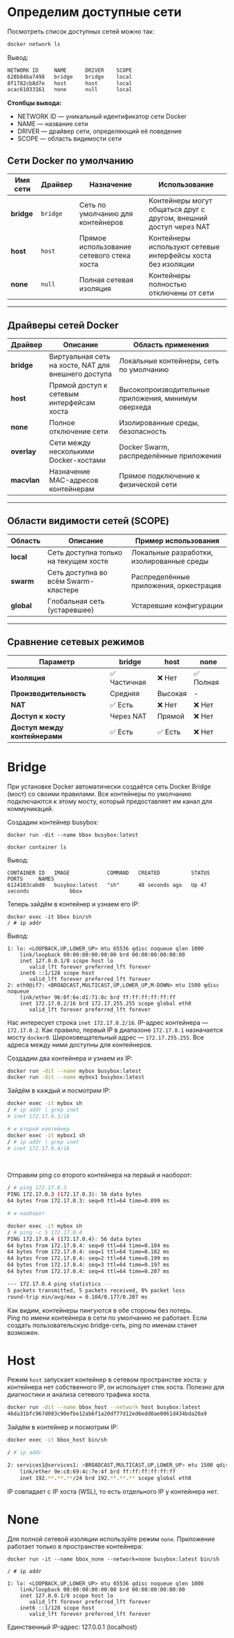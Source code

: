 # Определим доступные сети
Посмотреть список доступных сетей можно так:
```bash
docker network ls
```
Вывод:
```bash
NETWORK ID     NAME      DRIVER    SCOPE
628b84ba7498   bridge    bridge    local
8f1782cb8d7e   host      host      local
acac61033161   none      null      local
```

**Столбцы вывода:**  
- NETWORK ID — уникальный идентификатор сети Docker  
- NAME — название сети  
- DRIVER — драйвер сети, определяющий её поведение  
- SCOPE — область видимости сети  

## Сети Docker по умолчанию

| Имя сети | Драйвер | Назначение | Использование |
|----------|---------|------------|---------------|
| **bridge** | `bridge` | Сеть по умолчанию для контейнеров | Контейнеры могут общаться друг с другом, внешний доступ через NAT |
| **host** | `host` | Прямое использование сетевого стека хоста | Контейнеры используют сетевые интерфейсы хоста без изоляции |
| **none** | `null` | Полная сетевая изоляция | Контейнеры полностью отключены от сети |

---

## Драйверы сетей Docker

| Драйвер | Описание | Область применения |
|---------|-----------|-------------------|
| **bridge** | Виртуальная сеть на хосте, NAT для внешнего доступа | Локальные контейнеры, сеть по умолчанию |
| **host** | Прямой доступ к сетевым интерфейсам хоста | Высокопроизводительные приложения, минимум оверхеда |
| **none** | Полное отключение сети | Изолированные среды, безопасность |
| **overlay** | Сети между несколькими Docker-хостами | Docker Swarm, распределённые приложения |
| **macvlan** | Назначение MAC-адресов контейнерам | Прямое подключение к физической сети |

---

## Области видимости сетей (SCOPE)

| Область | Описание | Пример использования |
|---------|-----------|---------------------|
| **local** | Сеть доступна только на текущем хосте | Локальные разработки, изолированные среды |
| **swarm** | Сеть доступна во всём Swarm-кластере | Распределённые приложения, оркестрация |
| **global** | Глобальная сеть (устаревшее) | Устаревшие конфигурации |

---

## Сравнение сетевых режимов

| Параметр | bridge | host | none |
|----------|--------|------|------|
| **Изоляция** | ✅ Частичная | ❌ Нет | ✅ Полная |
| **Производительность** | Средняя | Высокая | - |
| **NAT** | ✅ Есть | ❌ Нет | ❌ Нет |
| **Доступ к хосту** | Через NAT | Прямой | ❌ Нет |
| **Доступ между контейнерами** | ✅ Есть | ✅ Есть | ❌ Нет |

# Bridge
При установке Docker автоматически создаётся сеть Docker Bridge (мост) со своими правилами. Все контейнеры по умолчанию подключаются к этому мосту, который предоставляет им канал для коммуникаций. 

Создадим контейнер busybox:
```shell
docker run -dit --name bbox busybox:latest

docker container ls
```
Вывод:
```
CONTAINER ID   IMAGE            COMMAND   CREATED          STATUS          PORTS     NAMES
6124103cabd0   busybox:latest   "sh"      48 seconds ago   Up 47 seconds             bbox
```
Теперь зайдём в контейнер и узнаем его IP:
```shell
docker exec -it bbox bin/sh
/ # ip addr
```
Вывод:
```
1: lo: <LOOPBACK,UP,LOWER_UP> mtu 65536 qdisc noqueue qlen 1000
    link/loopback 00:00:00:00:00:00 brd 00:00:00:00:00:00
    inet 127.0.0.1/8 scope host lo
       valid_lft forever preferred_lft forever
    inet6 ::1/128 scope host
       valid_lft forever preferred_lft forever
2: eth0@if7: <BROADCAST,MULTICAST,UP,LOWER_UP,M-DOWN> mtu 1500 qdisc noqueue
    link/ether 96:0f:6e:d1:71:0c brd ff:ff:ff:ff:ff:ff
    inet 172.17.0.2/16 brd 172.17.255.255 scope global eth0
       valid_lft forever preferred_lft forever
```
Нас интересует строка `inet 172.17.0.2/16`. IP-адрес контейнера — `172.17.0.2`. Как правило, первый IP в диапазоне `172.17.0.1` назначается мосту `docker0`. Широковещательный адрес — `172.17.255.255`. Все адреса между ними доступны для контейнеров.  

Создадим два контейнера и узнаем их IP:
```bash
docker run -dit --name mybox busybox:latest
docker run -dit --name mybox1 busybox:latest
```
Зайдём в каждый и посмотрим IP:
```bash
docker exec -it mybox sh 
/ # ip addr | grep inet
# inet 172.17.0.3/16

# и второй контейнер
docker exec -it mybox1 sh 
/ # ip addr | grep inet
# inet 172.17.0.4/16
```

<br>

Отправим ping со второго контейнера на первый и наоборот:
```bash
/ # ping 172.17.0.3
PING 172.17.0.3 (172.17.0.3): 56 data bytes
64 bytes from 172.17.0.3: seq=0 ttl=64 time=0.099 ms

# и наоборот

docker exec -it mybox sh
/ # ping -c 5 172.17.0.4
PING 172.17.0.4 (172.17.0.4): 56 data bytes
64 bytes from 172.17.0.4: seq=0 ttl=64 time=0.104 ms
64 bytes from 172.17.0.4: seq=1 ttl=64 time=0.182 ms
64 bytes from 172.17.0.4: seq=2 ttl=64 time=0.199 ms
64 bytes from 172.17.0.4: seq=3 ttl=64 time=0.197 ms
64 bytes from 172.17.0.4: seq=4 ttl=64 time=0.207 ms

--- 172.17.0.4 ping statistics ---
5 packets transmitted, 5 packets received, 0% packet loss
round-trip min/avg/max = 0.104/0.177/0.207 ms
```
Как видим, контейнеры пингуются в обе стороны без потерь.  
Ping по имени контейнера в сети по умолчанию не работает. Если создать пользовательскую bridge-сеть, ping по именам станет возможен.   

# Host
Режим `host` запускает контейнер в сетевом пространстве хоста: у контейнера нет собственного IP, он использует стек хоста. Полезно для диагностики и анализа сетевого трафика хоста.  

```bash
docker run -dit --name bbox_host --network host busybox:latest
46da31bfc967d083c90efbe12ab6f1a20df77d12ed6edd0ae0061d434bda20a9
```
Зайдём в контейнер и посмотрим IP:  
```bash
docker exec -it bbox_host bin/sh

/ # ip addr

2: services1@services1: <BROADCAST,MULTICAST,UP,LOWER_UP> mtu 1500 qdisc noqueue
    link/ether 9e:c8:69:4c:7e:4f brd ff:ff:ff:ff:ff:ff
    inet 192.**.**.**/24 brd 192.**.**.** scope global eth0 
```
IP совпадает с IP хоста (WSL), то есть отдельного IP у контейнера нет.  

# None
Для полной сетевой изоляции используйте режим `none`. Приложение работает только в пространстве контейнера:   
```shell
docker run -it --name bbox_none --network=none busybox:latest bin/sh 

/ # ip addr

1: lo: <LOOPBACK,UP,LOWER_UP> mtu 65536 qdisc noqueue qlen 1000
    link/loopback 00:00:00:00:00:00 brd 00:00:00:00:00:00
    inet 127.0.0.1/8 scope host lo
       valid_lft forever preferred_lft forever
    inet6 ::1/128 scope host
       valid_lft forever preferred_lft forever
```
Единственный IP-адрес: 127.0.0.1 (localhost)  

